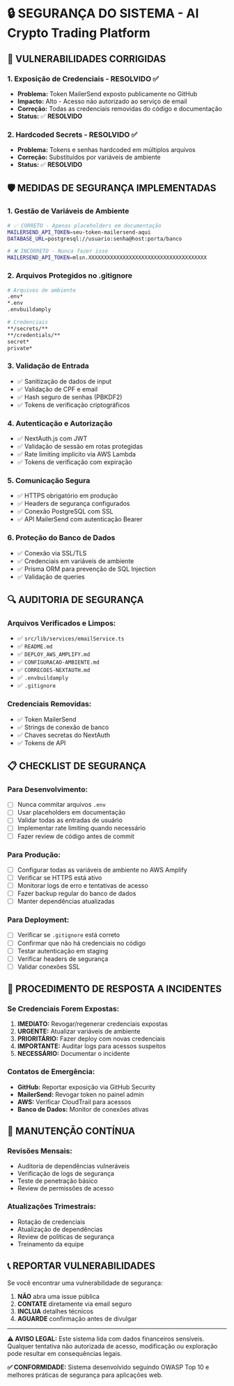 # 🔒 SEGURANÇA DO SISTEMA - AI Crypto Trading Platform

## 🚨 **VULNERABILIDADES CORRIGIDAS**

### **1. Exposição de Credenciais - RESOLVIDO ✅**
- **Problema:** Token MailerSend exposto publicamente no GitHub
- **Impacto:** Alto - Acesso não autorizado ao serviço de email
- **Correção:** Todas as credenciais removidas do código e documentação
- **Status:** ✅ **RESOLVIDO**

### **2. Hardcoded Secrets - RESOLVIDO ✅**
- **Problema:** Tokens e senhas hardcoded em múltiplos arquivos
- **Correção:** Substituídos por variáveis de ambiente
- **Status:** ✅ **RESOLVIDO**

## 🛡️ **MEDIDAS DE SEGURANÇA IMPLEMENTADAS**

### **1. Gestão de Variáveis de Ambiente**
```bash
# ✅ CORRETO - Apenas placeholders em documentação
MAILERSEND_API_TOKEN=seu-token-mailersend-aqui
DATABASE_URL=postgresql://usuario:senha@host:porta/banco

# ❌ INCORRETO - Nunca fazer isso
MAILERSEND_API_TOKEN=mlsn.XXXXXXXXXXXXXXXXXXXXXXXXXXXXXXXXXXXXXX
```

### **2. Arquivos Protegidos no .gitignore**
```bash
# Arquivos de ambiente
.env*
*.env
.envbuildamply

# Credenciais
**/secrets/**
**/credentials/**
secret*
private*
```

### **3. Validação de Entrada**
- ✅ Sanitização de dados de input
- ✅ Validação de CPF e email
- ✅ Hash seguro de senhas (PBKDF2)
- ✅ Tokens de verificação criptográficos

### **4. Autenticação e Autorização**
- ✅ NextAuth.js com JWT
- ✅ Validação de sessão em rotas protegidas
- ✅ Rate limiting implícito via AWS Lambda
- ✅ Tokens de verificação com expiração

### **5. Comunicação Segura**
- ✅ HTTPS obrigatório em produção
- ✅ Headers de segurança configurados
- ✅ Conexão PostgreSQL com SSL
- ✅ API MailerSend com autenticação Bearer

### **6. Proteção do Banco de Dados**
- ✅ Conexão via SSL/TLS
- ✅ Credenciais em variáveis de ambiente
- ✅ Prisma ORM para prevenção de SQL Injection
- ✅ Validação de queries

## 🔍 **AUDITORIA DE SEGURANÇA**

### **Arquivos Verificados e Limpos:**
- ✅ `src/lib/services/emailService.ts`
- ✅ `README.md`
- ✅ `DEPLOY_AWS_AMPLIFY.md`
- ✅ `CONFIGURACAO-AMBIENTE.md`
- ✅ `CORRECOES-NEXTAUTH.md`
- ✅ `.envbuildamply`
- ✅ `.gitignore`

### **Credenciais Removidas:**
- ✅ Token MailerSend
- ✅ Strings de conexão de banco
- ✅ Chaves secretas do NextAuth
- ✅ Tokens de API

## 📋 **CHECKLIST DE SEGURANÇA**

### **Para Desenvolvimento:**
- [ ] Nunca commitar arquivos `.env`
- [ ] Usar placeholders em documentação
- [ ] Validar todas as entradas de usuário
- [ ] Implementar rate limiting quando necessário
- [ ] Fazer review de código antes de commit

### **Para Produção:**
- [ ] Configurar todas as variáveis de ambiente no AWS Amplify
- [ ] Verificar se HTTPS está ativo
- [ ] Monitorar logs de erro e tentativas de acesso
- [ ] Fazer backup regular do banco de dados
- [ ] Manter dependências atualizadas

### **Para Deployment:**
- [ ] Verificar se `.gitignore` está correto
- [ ] Confirmar que não há credenciais no código
- [ ] Testar autenticação em staging
- [ ] Verificar headers de segurança
- [ ] Validar conexões SSL

## 🚨 **PROCEDIMENTO DE RESPOSTA A INCIDENTES**

### **Se Credenciais Forem Expostas:**
1. **IMEDIATO:** Revogar/regenerar credenciais expostas
2. **URGENTE:** Atualizar variáveis de ambiente
3. **PRIORITÁRIO:** Fazer deploy com novas credenciais
4. **IMPORTANTE:** Auditar logs para acessos suspeitos
5. **NECESSÁRIO:** Documentar o incidente

### **Contatos de Emergência:**
- **GitHub:** Reportar exposição via GitHub Security
- **MailerSend:** Revogar token no painel admin
- **AWS:** Verificar CloudTrail para acessos
- **Banco de Dados:** Monitor de conexões ativas

## 🔄 **MANUTENÇÃO CONTÍNUA**

### **Revisões Mensais:**
- Auditoria de dependências vulneráveis
- Verificação de logs de segurança
- Teste de penetração básico
- Review de permissões de acesso

### **Atualizações Trimestrais:**
- Rotação de credenciais
- Atualização de dependências
- Review de políticas de segurança
- Treinamento da equipe

## 📞 **REPORTAR VULNERABILIDADES**

Se você encontrar uma vulnerabilidade de segurança:

1. **NÃO** abra uma issue pública
2. **CONTATE** diretamente via email seguro
3. **INCLUA** detalhes técnicos
4. **AGUARDE** confirmação antes de divulgar

---

**⚠️ AVISO LEGAL:** Este sistema lida com dados financeiros sensíveis. Qualquer tentativa não autorizada de acesso, modificação ou exploração pode resultar em consequências legais.

**✅ CONFORMIDADE:** Sistema desenvolvido seguindo OWASP Top 10 e melhores práticas de segurança para aplicações web. 